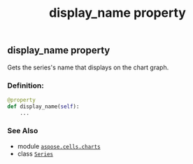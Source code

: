 ﻿---
title: display_name property
second_title: Aspose.Cells for Python via .NET API References
description: 
type: docs
weight: 110
url: /aspose.cells.charts/series/display_name/
is_root: false
---

## display_name property


Gets the series's name that displays on the chart graph.
### Definition:
```python
@property
def display_name(self):
    ...
```

### See Also
* module [`aspose.cells.charts`](../../)
* class [`Series`](/cells/python-net/aspose.cells.charts/series)
